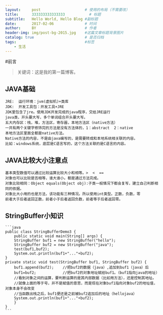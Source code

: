 ```yaml
---
layout:     post                    # 使用的布局（不需要改）
title:      333333333333333           # 标题 
subtitle:   Hello World, Hello Blog #副标题
date:       2017-02-06              # 时间
author:     BY                      # 作者
header-img: img/post-bg-2015.jpg    #这篇文章标题背景图片
catalog: true                       # 是否归档
tags:                               #标签
    - 生活
---
```


#前言
>关键词：这是我的第一篇博客。

## JAVA基础

    JRE:  运行环境：jvm(虚拟机)+类库
    JDK:  开发工具包：开发工具+JRE
    JDK里包含了jre。使用JDK开发完成的java程序，交给JRE运行
    java类，开头要大写，多个单词组合开头要大写。
    五大内存区：栈，堆，方法区，寄存器，本地方法区（native方法）
    一共有两个关键字修饰完的方法是没有方法体的，1：abstract  2：native
    本地方法区里面全都是native方法。
    Native方法的内容，不是由java编写的，是需要转成和本地系统相关联的内容。
    比如：windows系统，底层是C语言写的，这个方法关联的是C语言的内容。

## JAVA比较大小注意点
    基本类型数值可以通过比较运算比较大小和相等。>  <  ==
    对象也可以比较是否相等，谁大谁小。都是通过方法完成。
    对象比较相同：Object equals(Object obj):子类一般情况下都会复写，建立自己判断相同的依据。
    对象比大小用的也是方法，该功能有三种情况。所以使用int类型。正数，负数，零
    前者大于后者返回正数，前者小于后者返回负数，前者等于后者返回零。	

## StringBuffer小知识

    ```java
    public class StringBufferDemo3 {
        public static void main(String[] args) {
        StringBuffer buf1 = new StringBuffer("hello");
        StringBuffer buf2 = new StringBuffer("java");
        test(buf1,buf2);
        System.out.println(buf1+"..."+buf2);
    }
    private static void test(StringBuffer buf1, StringBuffer buf2) {
        buf1.append(buf2);    //把buf2的数据（java）,追加到buf1（java）后
        buf1=buf2;            //把buf2的对象地址赋给buf1。（buf1指向java的地址）
        //看到对象之间的运算，要判断运算的是其内部数据（比如用方法），还是控制其地址。
        //就像上面的等于号，并不是赋值的意思，而是现在对象buf1指向对象buf2的地址值，对象本身不会改变
        //当函数出栈之后，buf1便还是之前被buf2追加后的地址（hellojava）
        System.out.println(buf1+"..."+buf2);
        }
    }
    ```
    


